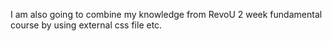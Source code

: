 I am also going to combine my knowledge from RevoU 2 week fundamental course by using external css file etc. 
